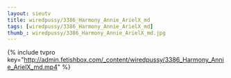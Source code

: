 ```yaml
--- 
layout: sieutv
title: wiredpussy/3386_Harmony_Annie_ArielX_md
tags: [wiredpussy/3386_Harmony_Annie_ArielX_md]
thumb_: wiredpussy/3386_Harmony_Annie_ArielX_md.jpg
---
```

{% include tvpro key="http://admin.fetishbox.com/_content/wiredpussy/3386_Harmony_Annie_ArielX_md.mp4" %} 
